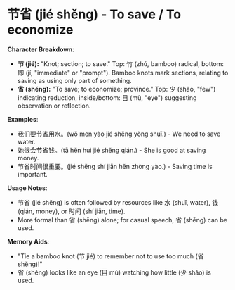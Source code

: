 # **节省 (jié shěng) - To save / To economize**

**Character Breakdown**:  
- **节 (jié):** "Knot; section; to save." Top: 竹 (zhú, bamboo) radical, bottom: 即 (jí, "immediate" or "prompt"). Bamboo knots mark sections, relating to saving as using only part of something.  
- **省 (shěng):** "To save; to economize; province." Top: 少 (shǎo, "few") indicating reduction, inside/bottom: 目 (mù, "eye") suggesting observation or reflection.

**Examples**:  
- 我们要节省用水。(wǒ men yào jié shěng yòng shuǐ.) - We need to save water.  
- 她很会节省钱。(tā hěn huì jié shěng qián.) - She is good at saving money.  
- 节省时间很重要。(jié shěng shí jiān hěn zhòng yào.) - Saving time is important.

**Usage Notes**:  
- 节省 (jié shěng) is often followed by resources like 水 (shuǐ, water), 钱 (qián, money), or 时间 (shí jiān, time).  
- More formal than 省 (shěng) alone; for casual speech, 省 (shěng) can be used.

**Memory Aids**:  
- "Tie a bamboo knot (节 jié) to remember not to use too much (省 shěng)!"  
- 省 (shěng) looks like an eye (目 mù) watching how little (少 shǎo) is used.